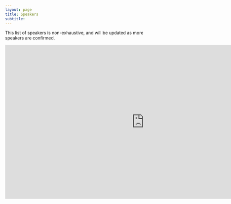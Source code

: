 ```yaml
---
layout: page
title: Speakers 
subtitle: 
---
```


This list of speakers is non-exhaustive, and will be updated as more speakers are confirmed.

<iframe src="https://cdn.rawgit.com/ashv-sandbox/ashv-sandbox.github.io/3bd6a750/speakers.html" frameborder="0" allowfullscreen width="900" height="500" align="left"></iframe>
